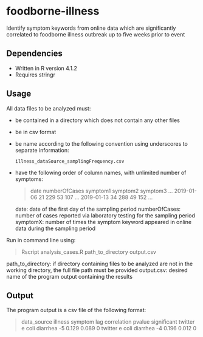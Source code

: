 # foodborne-illness
Identify symptom keywords from online data which are significantly correlated to foodborne illness outbreak up to five weeks prior to event

## Dependencies
- Written in R version 4.1.2
- Requires stringr

## Usage
All data files to be analyzed must:
- be contained in a directory which does not contain any other files
- be in csv format
- be name according to the following convention using underscores to separate information:

  `illness_dataSource_samplingFrequency.csv`
  
- have the following order of column names, with unlimited number of symptoms:
  
  > date  numberOfCases  symptom1  symptom2 symptom3 ...
  > 2019-01-06  21  229  53  107  ...
  > 2019-01-13  34  288  49  152  ...

  date: date of the first day of the sampling period
  numberOfCases: number of cases reported via laboratory testing for the sampling period
  symptomX: number of times the symptom keyword appeared in online data during the sampling period


Run in command line using:

> Rscript analysis_cases.R path_to_directory output.csv

path_to_directory: if directory containing files to be analyzed are not in the working directory, the full file path must be provided
output.csv: desired name of the program output containing the results

## Output
The program output is a csv file of the following format:

> data_source  illness  symptom  lag  correlation  pvalue  significant
> twitter  e coli  diarrhea  -5  0.129   0.089  0
> twitter  e coli  diarrhea  -4  0.196  0.012  0
